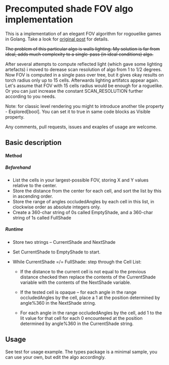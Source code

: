 Precomputed shade FOV algo implementation
===


This is a implementation of an elegant FOV algorithm for rogouelike games in Golang.
Take a look for [original post](https://www.reddit.com/r/roguelikedev/comments/5n1tx3/fov_algorithm_sharencompare/) for details.

~~The problem of this particular algo is walls lighting. My solution is far from ideal, adds much complexity to a
single-pass (in ideal conditions) algo.~~


After several attempts to compute reflected light (which gave some lighting artefacts) i moved to derease scan resolution of algo 
from 1 to 1/2 degrees. Now FOV is computed in a single pass over tree, but it gives okay results on torch radius only up to 15 cells. Afterwards lighting artifatcs appear again. Let's assume that FOV with 15 cells radius would be enough for a roguelike. Or you can just increase the constant SCAN_RESOLUTION further according to you needs.

Note: for classic level rendering you might to introduce another tile property - Explored[bool]. You can set it to true in same code
blocks as Visible property.

Any comments, pull requests, issues and exaples of usage are welcome.

Basic description
---

#### Method

##### Beforehand

- List the cells in your largest-possible FOV, storing X and Y values relative to the center.
- Store the distance from the center for each cell, and sort the list by this in ascending order.
- Store the range of angles occludedAngles by each cell in this list, in clockwise order as absolute integers only.
- Create a 360-char string of 0s called EmptyShade, and a 360-char string of 1s called FullShade

##### Runtime

- Store two strings – CurrentShade and NextShade
- Set CurrentShade to EmptyShade to start.
- While CurrentShade =/= FullShade: step through the Cell List:

	- If the distance to the current cell is not equal to the previous distance checked then replace the contents
      of the CurrentShade variable with the contents of the NextShade variable.

	- If the tested cell is opaque – for each angle in the range occludedAngles by the cell, place a 1 at the position
      determined by angle%360 in the NextShade string.

    - For each angle in the range occludedAngles by the cell, add 1 to the lit value for that cell for each 0
      encountered at the position determined by angle%360 in the CurrentShade string.

Usage
--
See test for usage example. The types package is a minimal sample, you can use your own,
but edit the algo accordingly.
